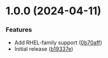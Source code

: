 # 1.0.0 (2024-04-11)


### Features

* Add RHEL-family support ([0b70aff](https://github.com/de-it-krachten/ansible-role-apptainer/commit/0b70aff44dfab19ee54b1ff04bfeec423d4a91d0))
* Initial release ([b19337e](https://github.com/de-it-krachten/ansible-role-apptainer/commit/b19337ed0c9d97aa346310a2dd0a077c3eed3b64))
